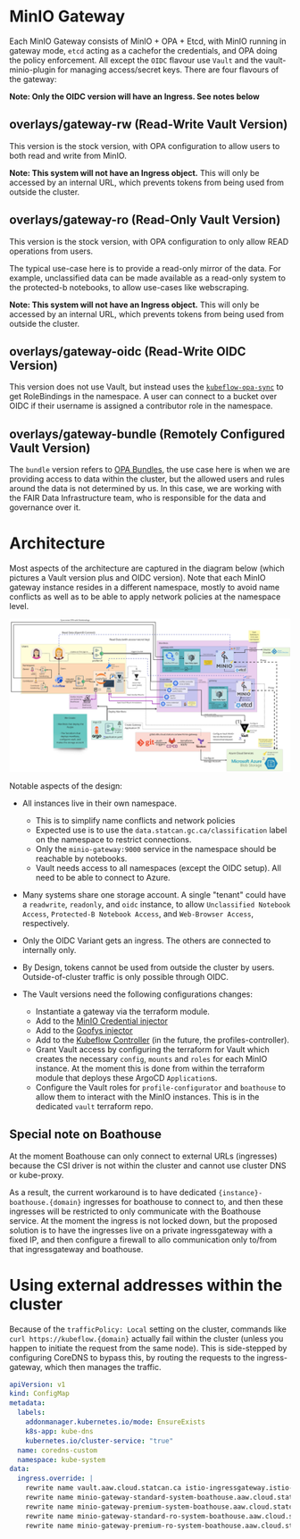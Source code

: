 # MinIO Gateway

Each MinIO Gateway consists of MinIO + OPA + Etcd, with MinIO running in gateway mode, `etcd` acting as a cachefor the credentials, and OPA doing the policy enforcement. All except the `OIDC` flavour use `Vault` and the vault-minio-plugin for managing access/secret keys. There are four flavours of the gateway:

**Note: Only the OIDC version will have an Ingress. See notes below**

## overlays/gateway-rw (Read-Write Vault Version)

This version is the stock version, with OPA configuration to allow users to both read and write from MinIO.

**Note: This system will not have an Ingress object.** This will only be accessed by an internal URL, which prevents tokens from being used from outside the cluster.

## overlays/gateway-ro (Read-Only Vault Version)

This version is the stock version, with OPA configuration to only allow READ operations from users.

The typical use-case here is to provide a read-only mirror of the data. For example, unclassified data can be made available as a read-only system to the protected-b notebooks, to allow use-cases like webscraping.


**Note: This system will not have an Ingress object.** This will only be accessed by an internal URL, which prevents tokens from being used from outside the cluster.

## overlays/gateway-oidc (Read-Write OIDC Version)

This version does not use Vault, but instead uses the [`kubeflow-opa-sync`](https://github.com/StatCan/aaw-kubeflow-opa-sync) to get RoleBindings in the namespace. A user can connect to a bucket over OIDC if their username is assigned a contributor role in the namespace.

## overlays/gateway-bundle (Remotely Configured Vault Version)

The `bundle` version refers to [OPA Bundles](https://www.openpolicyagent.org/docs/v0.12.2/bundles/), the use case here is when we are providing access to data within the cluster, but the allowed users and rules around the data is not determined by us. In this case, we are working with the FAIR Data Infrastructure team, who is responsible for the data and governance over it.


# Architecture

Most aspects of the architecture are captured in the diagram below (which pictures a Vault version plus and OIDC version). Note that each MinIO gateway instance resides in a different namespace, mostly to avoid name conflicts as well as to be able to apply network policies at the namespace level.

![architecture.jpg](architecture.jpg)

Notable aspects of the design:

- All instances live in their own namespace.
  + This is to simplify name conflicts and network policies
  + Expected use is to use the `data.statcan.gc.ca/classification` label on the namespace to restrict connections.
  + Only the `minio-gateway:9000` service in the namespace should be reachable by notebooks.
  + Vault needs access to all namespaces (except the OIDC setup). All need to be able to connect to Azure.

- Many systems share one storage account. A single "tenant" could have a `readwrite`, `readonly`, and `oidc` instance, to allow `Unclassified Notebook Access`, `Protected-B Notebook Access`, and `Web-Browser Access`, respectively.

- Only the OIDC Variant gets an ingress. The others are connected to internally only.

- By Design, tokens cannot be used from outside the cluster by users. Outside-of-cluster traffic is only possible through OIDC.

- The Vault versions need the following configurations changes:
  + Instantiate a gateway via the terraform module.
  + Add to the [MinIO Credential injector](https://github.com/StatCan/aaw-argocd-manifests/blob/aaw-dev-cc-00/daaas-system/minio-credential-injector/instances.jsonnet)
  + Add to the [Goofys injector](https://github.com/StatCan/aaw-argocd-manifests/blob/aaw-dev-cc-00/daaas-system/goofys-injector/instances.jsonnet)
  + Add to the [Kubeflow Controller](https://github.com/StatCan/aaw-argocd-manifests/blob/2d827fe546d37fed36bf0974f383b47fe2eff211/daaas-system/kubeflow-controller/deployment.jsonnet#L6-L18) (in the future, the profiles-controller).
  + Grant Vault access by configuring the terraform for Vault which creates the necessary `config`, `mounts` and `roles` for each MinIO instance. At the moment this is done from within the terraform module that deploys these ArgoCD `Application`s. 
  + Configure the Vault roles for `profile-configurator` and `boathouse` to allow them to interact with the MinIO instances. This is in the dedicated `vault` terraform repo.

## Special note on Boathouse

At the moment Boathouse can only connect to external URLs (ingresses) because the CSI driver is not within the cluster and cannot use cluster DNS or kube-proxy.

As a result, the current workaround is to have dedicated `{instance}-boathouse.{domain}` ingresses for boathouse to connect to, and then these ingresses will be restricted to only communicate with the Boathouse service. At the moment the ingress is not locked down, but the proposed solution is to have the ingresses live on a private ingressgateway with a fixed IP, and then configure a firewall to allo communication only to/from that ingressgateway and boathouse.

# Using external addresses within the cluster

Because of the `trafficPolicy: Local` setting on the cluster, commands like `curl https://kubeflow.{domain}` actually fail within the cluster (unless you happen to initiate the request from the same node). This is side-stepped by configuring CoreDNS to bypass this, by routing the requests to the ingress-gateway, which then manages the traffic. 

```yaml
apiVersion: v1
kind: ConfigMap
metadata:
  labels:
    addonmanager.kubernetes.io/mode: EnsureExists
    k8s-app: kube-dns
    kubernetes.io/cluster-service: "true"
  name: coredns-custom
  namespace: kube-system
data:
  ingress.override: |
    rewrite name vault.aaw.cloud.statcan.ca istio-ingressgateway.istio-system.svc.cluster.local
    rewrite name minio-gateway-standard-system-boathouse.aaw.cloud.statcan.ca istio-ingressgateway.istio-system.svc.cluster.local
    rewrite name minio-gateway-premium-system-boathouse.aaw.cloud.statcan.ca istio-ingressgateway.istio-system.svc.cluster.local
    rewrite name minio-gateway-standard-ro-system-boathouse.aaw.cloud.statcan.ca istio-ingressgateway.istio-system.svc.cluster.local
    rewrite name minio-gateway-premium-ro-system-boathouse.aaw.cloud.statcan.ca istio-ingressgateway.istio-system.svc.cluster.local
```
